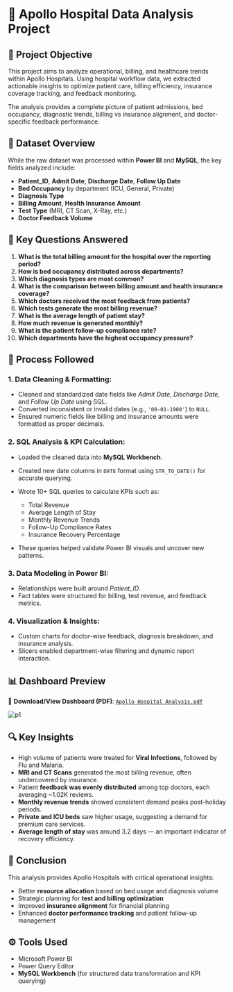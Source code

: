 # 🏥 Apollo Hospital Data Analysis Project

## 🧠 Project Objective

This project aims to analyze operational, billing, and healthcare trends within Apollo Hospitals. Using hospital workflow data, we extracted actionable insights to optimize patient care, billing efficiency, insurance coverage tracking, and feedback monitoring.

The analysis provides a complete picture of patient admissions, bed occupancy, diagnostic trends, billing vs insurance alignment, and doctor-specific feedback performance.

## 📁 Dataset Overview

While the raw dataset was processed within **Power BI** and **MySQL**, the key fields analyzed include:

* **Patient_ID**, **Admit Date**, **Discharge Date**, **Follow Up Date**
* **Bed Occupancy** by department (ICU, General, Private)
* **Diagnosis Type**
* **Billing Amount**, **Health Insurance Amount**
* **Test Type** (MRI, CT Scan, X-Ray, etc.)
* **Doctor Feedback Volume**

## 📌 Key Questions Answered

1. **What is the total billing amount for the hospital over the reporting period?**
2. **How is bed occupancy distributed across departments?**
3. **Which diagnosis types are most common?**
4. **What is the comparison between billing amount and health insurance coverage?**
5. **Which doctors received the most feedback from patients?**
6. **Which tests generate the most billing revenue?**
7. **What is the average length of patient stay?**
8. **How much revenue is generated monthly?**
9. **What is the patient follow-up compliance rate?**
10. **Which departments have the highest occupancy pressure?**

## 🔄 Process Followed

### 1. **Data Cleaning & Formatting**:

* Cleaned and standardized date fields like *Admit Date*, *Discharge Date*, and *Follow Up Date* using SQL.
* Converted inconsistent or invalid dates (e.g., `'00-01-1900'`) to `NULL`.
* Ensured numeric fields like billing and insurance amounts were formatted as proper decimals.

### 2. **SQL Analysis & KPI Calculation**:

* Loaded the cleaned data into **MySQL Workbench**.
* Created new date columns in `DATE` format using `STR_TO_DATE()` for accurate querying.
* Wrote 10+ SQL queries to calculate KPIs such as:

  * Total Revenue
  * Average Length of Stay
  * Monthly Revenue Trends
  * Follow-Up Compliance Rates
  * Insurance Recovery Percentage
* These queries helped validate Power BI visuals and uncover new patterns.

### 3. **Data Modeling in Power BI**:

* Relationships were built around *Patient\_ID*.
* Fact tables were structured for billing, test revenue, and feedback metrics.

### 4. **Visualization & Insights**:

* Custom charts for doctor-wise feedback, diagnosis breakdown, and insurance analysis.
* Slicers enabled department-wise filtering and dynamic report interaction.

## 📊 Dashboard Preview

📎 **Download/View Dashboard (PDF)**: [`Apollo Hospital Analysis.pdf`](./Apollo%20Hospital%20Analysis.pdf)

![p1](https://github.com/user-attachments/assets/411e58ea-bf10-4717-b1e9-32dbc1b5e708)


## 🔍 Key Insights

* High volume of patients were treated for **Viral Infections**, followed by Flu and Malaria.
* **MRI and CT Scans** generated the most billing revenue, often undercovered by insurance.
* Patient **feedback was evenly distributed** among top doctors, each averaging \~1.02K reviews.
* **Monthly revenue trends** showed consistent demand peaks post-holiday periods.
* **Private and ICU beds** saw higher usage, suggesting a demand for premium care services.
* **Average length of stay** was around 3.2 days — an important indicator of recovery efficiency.

## 🧾 Conclusion

This analysis provides Apollo Hospitals with critical operational insights:

* Better **resource allocation** based on bed usage and diagnosis volume
* Strategic planning for **test and billing optimization**
* Improved **insurance alignment** for financial planning
* Enhanced **doctor performance tracking** and patient follow-up management

## ⚙️ Tools Used

* Microsoft Power BI
* Power Query Editor
* **MySQL Workbench** (for structured data transformation and KPI querying)

